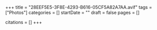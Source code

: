 +++
title = "28EEF5E5-3F8E-4293-B616-05CF5A82A7AA.avif"
tags = ["Photos"]
categories = []
startDate = ""
draft = false
pages = []

citations = []
+++
